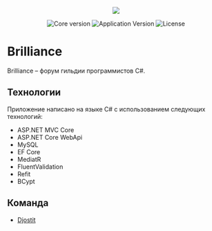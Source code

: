 <p align="center">
      <img src="https://i.ibb.co/P1VJHzx/brilliance-modern.png">
</p>

<p align="center">
   <img src="https://img.shields.io/badge/Core-.NET%207-blueviolet" alt="Core version">
   <img src="https://img.shields.io/badge/Version-v1.0%20(Alpha)-blue" alt="Application Version">
   <img src="https://img.shields.io/badge/License-None-success" alt="License">
</p>

# Brilliance
Brilliance – форум гильдии программистов C#.

## Технологии
Приложение написано на языке C# с использованием следующих технологий:
- ASP.NET MVC Core 
- ASP.NET Core WebApi
- MySQL
- EF Core
- MediatR
- FluentValidation
- Refit
- BCypt

## Команда
- [Djostit](https://github.com/Djostit)
